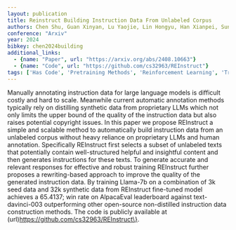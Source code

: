 ```yaml
---
layout: publication
title: Reinstruct Building Instruction Data From Unlabeled Corpus
authors: Chen Shu, Guan Xinyan, Lu Yaojie, Lin Hongyu, Han Xianpei, Sun Le
conference: "Arxiv"
year: 2024
bibkey: chen2024building
additional_links:
  - {name: "Paper", url: "https://arxiv.org/abs/2408.10663"}
  - {name: "Code", url: "https://github.com/cs32963/REInstruct"}
tags: ['Has Code', 'Pretraining Methods', 'Reinforcement Learning', 'Training Techniques']
---
```

Manually annotating instruction data for large language models is difficult costly and hard to scale. Meanwhile current automatic annotation methods typically rely on distilling synthetic data from proprietary LLMs which not only limits the upper bound of the quality of the instruction data but also raises potential copyright issues. In this paper we propose REInstruct a simple and scalable method to automatically build instruction data from an unlabeled corpus without heavy reliance on proprietary LLMs and human annotation. Specifically REInstruct first selects a subset of unlabeled texts that potentially contain well-structured helpful and insightful content and then generates instructions for these texts. To generate accurate and relevant responses for effective and robust training REInstruct further proposes a rewriting-based approach to improve the quality of the generated instruction data. By training Llama-7b on a combination of 3k seed data and 32k synthetic data from REInstruct fine-tuned model achieves a 65.4137; win rate on AlpacaEval leaderboard against text-davinci-003 outperforming other open-source non-distilled instruction data construction methods. The code is publicly available at (url)https://github.com/cs32963/REInstruct\}.

